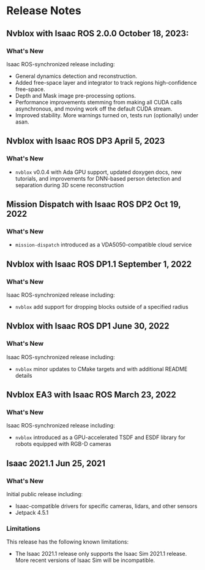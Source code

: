 # Release Notes

## Nvblox with Isaac ROS 2.0.0 October 18, 2023:
### What's New
Isaac ROS-synchronized release including:
- General dynamics detection and reconstruction.
- Added free-space layer and integrator to track regions high-confidence free-space.
- Depth and Mask image pre-processing options.
- Performance improvements stemming from making all CUDA calls asynchronous, and moving work off the default CUDA stream.
- Improved stability. More warnings turned on, tests run (optionally) under asan.

## Nvblox with Isaac ROS DP3 April 5, 2023
### What's New
- `nvblox` v0.0.4 with Ada GPU support, updated doxygen docs, new tutorials, and improvements for DNN-based person detection and separation during 3D scene reconstruction

## Mission Dispatch with Isaac ROS DP2 Oct 19, 2022
### What's New
- `mission-dispatch` introduced as a VDA5050-compatible cloud service 

## Nvblox with Isaac ROS DP1.1 September 1, 2022
### What's New
Isaac ROS-synchronized release including:
- `nvblox` add support for dropping blocks outside of a specified radius

## Nvblox with Isaac ROS DP1 June 30, 2022
### What's New
Isaac ROS-synchronized release including:
- `nvblox` minor updates to CMake targets and with additional README details

## Nvblox EA3 with Isaac ROS March 23, 2022
### What's New
Isaac ROS-synchronized release including:
- `nvblox` introduced as a GPU-accelerated TSDF and ESDF library for robots equipped with RGB-D cameras 

## Isaac 2021.1 Jun 25, 2021
### What's New
Initial public release including:
- Isaac-compatible drivers for specific cameras, lidars, and other sensors 
- Jetpack 4.5.1

### Limitations
This release has the following known limitations:
- The Isaac 2021.1 release only supports the Isaac Sim 2021.1 release. More recent versions of Isaac Sim will be incompatible.
